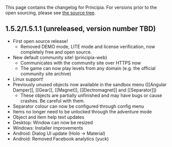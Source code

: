 This page contains the changelog for Principia. For versions prior to the open sourcing, please see [the source tree](https://github.com/Bithack/principia/tree/master/changes).

## 1.5.2/1.5.1.1 (unreleased, version number TBD)
- First open source release!
  - Removed DEMO mode, LITE mode and license verification, now completely free and open source.
- New default community site! (principia-web)
  - Communicates with the community site over HTTPS now
  - The game can now play levels from any domain (e.g. the official community site archive)
- Linux support!
- Previously unused objects now available in the sandbox menu ([[Angular Damper]], [[Gear]], [[Magnet]], [[Electromagnet]] and [[Separator]])
  - These objects are partially unfinished and may have bugs or cause crashes. Be careful with them.
- Separator colour can now be configured through config menu
- Items no longer need to be unlocked through the adventure mode
- Object and item help text updates
- Desktop: Window can now be resized
- Windows: Installer improvements
- Android: Dialog UI update (Holo -> Material)
- Android: Removed Facebook analytics (yuck)